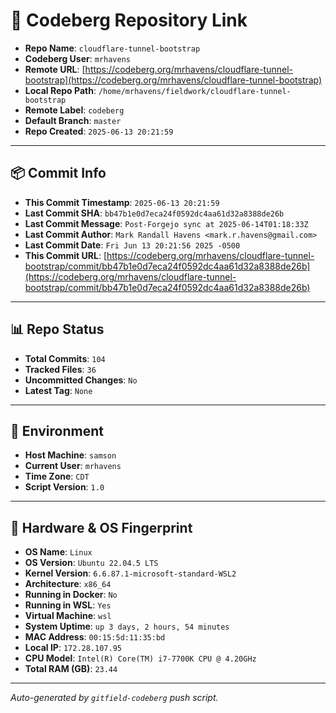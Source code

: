 # 🔗 Codeberg Repository Link

- **Repo Name**: `cloudflare-tunnel-bootstrap`
- **Codeberg User**: `mrhavens`
- **Remote URL**: [https://codeberg.org/mrhavens/cloudflare-tunnel-bootstrap](https://codeberg.org/mrhavens/cloudflare-tunnel-bootstrap)
- **Local Repo Path**: `/home/mrhavens/fieldwork/cloudflare-tunnel-bootstrap`
- **Remote Label**: `codeberg`
- **Default Branch**: `master`
- **Repo Created**: `2025-06-13 20:21:59`

---

## 📦 Commit Info

- **This Commit Timestamp**: `2025-06-13 20:21:59`
- **Last Commit SHA**: `bb47b1e0d7eca24f0592dc4aa61d32a8388de26b`
- **Last Commit Message**: `Post-Forgejo sync at 2025-06-14T01:18:33Z`
- **Last Commit Author**: `Mark Randall Havens <mark.r.havens@gmail.com>`
- **Last Commit Date**: `Fri Jun 13 20:21:56 2025 -0500`
- **This Commit URL**: [https://codeberg.org/mrhavens/cloudflare-tunnel-bootstrap/commit/bb47b1e0d7eca24f0592dc4aa61d32a8388de26b](https://codeberg.org/mrhavens/cloudflare-tunnel-bootstrap/commit/bb47b1e0d7eca24f0592dc4aa61d32a8388de26b)

---

## 📊 Repo Status

- **Total Commits**: `104`
- **Tracked Files**: `36`
- **Uncommitted Changes**: `No`
- **Latest Tag**: `None`

---

## 🧭 Environment

- **Host Machine**: `samson`
- **Current User**: `mrhavens`
- **Time Zone**: `CDT`
- **Script Version**: `1.0`

---

## 🧬 Hardware & OS Fingerprint

- **OS Name**: `Linux`
- **OS Version**: `Ubuntu 22.04.5 LTS`
- **Kernel Version**: `6.6.87.1-microsoft-standard-WSL2`
- **Architecture**: `x86_64`
- **Running in Docker**: `No`
- **Running in WSL**: `Yes`
- **Virtual Machine**: `wsl`
- **System Uptime**: `up 3 days, 2 hours, 54 minutes`
- **MAC Address**: `00:15:5d:11:35:bd`
- **Local IP**: `172.28.107.95`
- **CPU Model**: `Intel(R) Core(TM) i7-7700K CPU @ 4.20GHz`
- **Total RAM (GB)**: `23.44`

---

_Auto-generated by `gitfield-codeberg` push script._
